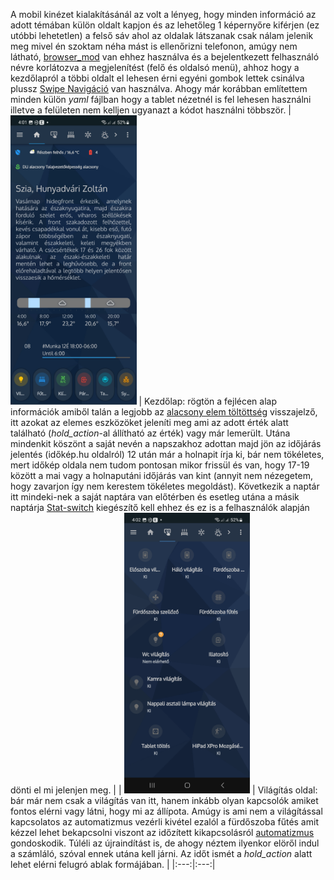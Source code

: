 A mobil kinézet kialakításánál az volt a lényeg, hogy minden információ az adott témában külön oldalt kapjon és az lehetőleg 1 képernyőre kiférjen (ez utóbbi lehetetlen) a felső sáv ahol az oldalak látszanak csak nálam jelenik meg mivel én szoktam néha mást is ellenőrizni telefonon, amúgy nem látható, [browser_mod](https://github.com/thomasloven/hass-browser_mod) van ehhez használva és a bejelentkezett felhasználó névre korlátozva a megjelenítést (felő és oldalsó menü), ahhoz hogy a kezdőlapról a többi oldalt el lehesen érni egyéni gombok lettek csinálva plussz [Swipe Navigáció](https://github.com/zanna-37/hass-swipe-navigation) van használva. Ahogy már korábban említettem minden külön _yaml_ fájlban hogy a tablet nézetnél is fel lehesen használni illetve a felületen nem kelljen ugyanazt a kódot használni többször.
| <img src="/readme-img/mobil_kezdolap.png" width=40%> | Kezdőlap: rögtön a fejlécen alap információk amiből talán a legjobb az [alacsony elem töltöttség](/include/template.yaml#L116) visszajelző, itt azokat az elemes eszközöket jeleníti meg ami az adott érték alatt található (*hold_action*-al állítható az érték) vagy már lemerült. Utána mindenkit köszönt a saját nevén a napszakhoz adottan majd jön az időjárás jelentés (időkép.hu oldalról) 12 után már a holnapit írja ki, bár nem tökéletes, mert időkép oldala nem tudom pontosan mikor frissül és van, hogy 17-19 között a mai vagy a holnaputáni időjárás van kint (annyit nem nézegetem, hogy zavarjon így nem kerestem tökéletes megoldást). Következik a naptár itt mindeki-nek a saját naptára van előtérben és esetleg utána a másik naptárja [Stat-switch](https://github.com/thomasloven/lovelace-state-switch) kiegészítő kell ehhez és ez is a felhasználók alapján dönti el mi jelenjen meg. |
| <img src="/readme-img/mobil_light.png" width=40%> | Világítás oldal: bár már nem csak a világítás van itt, hanem inkább olyan kapcsolók amiket fontos elérni vagy látni, hogy mi az állípota. Amúgy is ami nem a világítással kapcsolatos az automatizmus vezérli kivétel ezalól a fürdőszoba fűtés amit kézzel lehet bekapcsolni viszont az időzített kikapcsolásról [automatizmus](https://gist.github.com/MackoMici/21fba72a2ef0343f793535a01293727c) gondoskodik. Túléli az újraindítást is, de ahogy néztem ilyenkor elöről indul a számláló, szóval ennek utána kell járni. Az időt ismét a *hold_action* alatt lehet elérni felugró ablak formájában. |
|:---:|:---:|